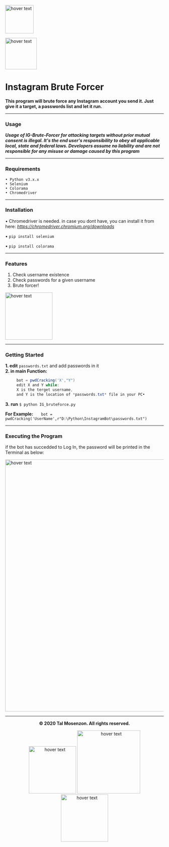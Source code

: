<p align="left">
  <img src="https://camo.githubusercontent.com/27f51253c98a999ebeeaa364933675f75774fb550508f5cd4ac99f0de4182185/68747470733a2f2f696d672e736869656c64732e696f2f62616467652f507974686f6e2d76332e362532422d626c7565" width="90" title="hover text">
</p>

<p align="left">
  <img src="https://upload.wikimedia.org/wikipedia/commons/thumb/e/e7/Instagram_logo_2016.svg/1200px-Instagram_logo_2016.svg.png" width="100" title="hover text">
</p>

# Instagram Brute Forcer

**This program will brute force any Instagram account you send it. Just give it a target, a passwords list and let it run.**

-----

### Usage

***Usage of IG-Brute-Forcer for attacking targets without prior mutual consent is illegal. It's the end user's responsibility to obey all applicable local, state and federal laws. Developers assume no liability and are not responsible for any misuse or damage caused by this program***

-----

### Requirements

    • Python v3.x.x
    • Selenium 
    • Colorama 
    • Chromedriver	
-----

### Installation

• Chromedriver is needed.
in case you dont have, you can install it from here: *https://chromedriver.chromium.org/downloads*

• `pip install selenium`

• `pip install colorama`

-----


### Features

1. Check username existence
2. Check passwords for a given username
3. Brute forcer!

<p align="left">
  <img src="https://qph.fs.quoracdn.net/main-qimg-d3902e82e53e597f440ef1f3754b752c" width="150" title="hover text">
</p>

-----

### Getting Started
**1. edit** ` passwords.txt ` and add passwords in it <br>
**2. in main Function:**
  ```java
       bot = pwdCracking('X',"Y")
       edit X and Y while:
	   X is the terget username,
	   and Y is the location of *passwords.txt* file in your PC•
```
**3.** **run** `$ python IG_bruteForce.py`

**For Example:** 
`    bot = pwdCracking('UserName',r"D:\Python\InstagramBot\passwords.txt")
`

-----

### Executing the Program

if the bot has succedded to Log In, the password will be printed in the Terminal as below:

<p align="left">
  <img src="https://i.ibb.co/XWb5LCf/PASS.png" width="800" title="hover text">
</p>

-----

<p align="center">
  <b>© 2020 Tal Mosenzon.  All rights reserved.</b>
</p>

<p align="center">
<img src="https://blogvaronis2.wpengine.com/wp-content/uploads/2018/10/brute-force-attack.jpg" width="150" title="hover text"> 
<img src="https://www.macworld.co.uk/cmsdata/features/3635912/learn_python_mac_thumb800.jpg" width="200" title="hover text">      
<img src="https://www.selenium.dev/images/selenium_logo_large.png" width="150" title="hover text"> 
</p>


